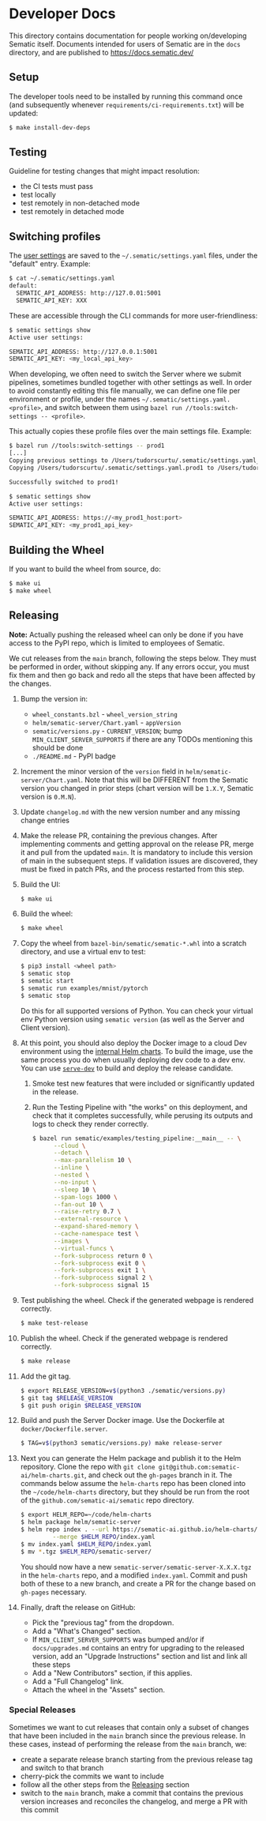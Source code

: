 # Developer Docs
This directory contains documentation for people working on/developing Sematic
itself. Documents intended for users of Sematic are in the `docs` directory,
and are published to https://docs.sematic.dev/

## Setup

The developer tools need to be installed by running this command once (and subsequently
whenever `requirements/ci-requirements.txt`) will be updated:
```bash
$ make install-dev-deps
```

## Testing

Guideline for testing changes that might impact resolution:
- the CI tests must pass
- test locally
- test remotely in non-detached mode
- test remotely in detached mode

## Switching profiles

The [user settings](../docs/cli.md#user-settings) are saved to the
`~/.sematic/settings.yaml` files, under the "default" entry. Example:

```bash
$ cat ~/.sematic/settings.yaml
default:
  SEMATIC_API_ADDRESS: http://127.0.01:5001
  SEMATIC_API_KEY: XXX
```

These are accessible through the CLI commands for more user-friendliness:

```bash
$ sematic settings show
Active user settings:

SEMATIC_API_ADDRESS: http://127.0.0.1:5001
SEMATIC_API_KEY: <my_local_api_key>
```

When developing, we often need to switch the Server where we submit pipelines,
sometimes bundled together with other settings as well. In order to avoid
constantly editing this file manually, we can define one file per environment
or profile, under the names `~/.sematic/settings.yaml.<profile>`, and switch
between them using `bazel run //tools:switch-settings -- <profile>`.

This actually copies these profile files over the main settings file. Example:

```bash
$ bazel run //tools:switch-settings -- prod1
[...]
Copying previous settings to /Users/tudorscurtu/.sematic/settings.yaml_bck
Copying /Users/tudorscurtu/.sematic/settings.yaml.prod1 to /Users/tudorscurtu/.sematic/settings.yaml

Successfully switched to prod1!

$ sematic settings show
Active user settings:

SEMATIC_API_ADDRESS: https://<my_prod1_host:port>
SEMATIC_API_KEY: <my_prod1_api_key>
```

## Building the Wheel

If you want to build the wheel from source, do:

```bash
$ make ui
$ make wheel
```

## Releasing

**Note:** Actually pushing the released wheel can only be done if you have
access to the PyPI repo, which is limited to employees of Sematic.

We cut releases from the `main` branch, following the steps below. They must be
performed in order, without skipping any. If any errors occur, you must fix
them and then go back and redo all the steps that have been affected by the
changes.

1. Bump the version in:
   - `wheel_constants.bzl` - `wheel_version_string`
   - `helm/sematic-server/Chart.yaml` - `appVersion`
   - `sematic/versions.py` - `CURRENT_VERSION`; bump
     `MIN_CLIENT_SERVER_SUPPORTS` if there are any TODOs mentioning this should
     be done
   - `./README.md` - PyPI badge

1. Increment the minor version of the `version` field in
  `helm/sematic-server/Chart.yaml`. Note that this will be DIFFERENT
  from the Sematic version you changed in prior steps (chart version
  will be `1.X.Y`, Sematic version is `0.M.N`).

1. Update `changelog.md` with the new version number and any missing change
  entries

1. Make the release PR, containing the previous changes. After implementing
  comments and getting approval on the release PR, merge it and pull from the
  updated `main`. It is mandatory to include this version of main in the
  subsequent steps. If validation issues are discovered, they must be fixed
  in patch PRs, and the process restarted from this step.

1. Build the UI:
    ```bash
    $ make ui
    ```

1. Build the wheel:
    ```bash
    $ make wheel
    ```

1. Copy the wheel from `bazel-bin/sematic/sematic-*.whl` into a scratch
  directory, and use a virtual env to test:

    ```bash
    $ pip3 install <wheel path>
    $ sematic stop
    $ sematic start
    $ sematic run examples/mnist/pytorch
    $ sematic stop
    ```

    Do this for all supported versions of Python. You can check your virtual env
    Python version using `sematic version` (as well as the Server and Client
    version).

1. At this point, you should also deploy the Docker image to a cloud Dev environment
  using the [internal Helm charts](/helm/sematic-server). To build the image, use
  the same process you do when usually deploying dev code to a dev env. You can use
  [`serve-dev`](https://github.com/sematic-ai/infrastructure/tree/main/bin)
  to build and deploy the release candidate. 

    1. Smoke test new features that were included or significantly updated in the
    release.

    1. Run the Testing Pipeline with "the works" on this deployment, and check that
      it completes successfully, while perusing its outputs and logs to check they
      render correctly.
        ```bash
        $ bazel run sematic/examples/testing_pipeline:__main__ -- \
              --cloud \
              --detach \
              --max-parallelism 10 \
              --inline \
              --nested \
              --no-input \
              --sleep 10 \
              --spam-logs 1000 \
              --fan-out 10 \
              --raise-retry 0.7 \
              --external-resource \
              --expand-shared-memory \
              --cache-namespace test \
              --images \
              --virtual-funcs \
              --fork-subprocess return 0 \
              --fork-subprocess exit 0 \
              --fork-subprocess exit 1 \
              --fork-subprocess signal 2 \
              --fork-subprocess signal 15
        ```

1. Test publishing the wheel. Check if the generated webpage is rendered
  correctly.
    ```bash
    $ make test-release
    ```

1. Publish the wheel. Check if the generated webpage is rendered
  correctly.
    ```bash
    $ make release
    ```

1. Add the git tag.
    ```bash
    $ export RELEASE_VERSION=v$(python3 ./sematic/versions.py)
    $ git tag $RELEASE_VERSION
    $ git push origin $RELEASE_VERSION
    ```

1. Build and push the Server Docker image. Use the Dockerfile at
  `docker/Dockerfile.server`.
    ```bash
    $ TAG=v$(python3 sematic/versions.py) make release-server
    ```

1. Next you can generate the Helm package and publish it to the Helm repository.
  Clone the repo with `git clone git@github.com:sematic-ai/helm-charts.git`, and
  check out the `gh-pages` branch in it.  The commands below assume the
  `helm-charts` repo has been cloned into the `~/code/helm-charts` directory,
  but they should be run from the root of the `github.com/sematic-ai/sematic`
  repo directory.
    ```bash
    $ export HELM_REPO=~/code/helm-charts
    $ helm package helm/sematic-server
    $ helm repo index . --url https://sematic-ai.github.io/helm-charts/sematic-server \
             --merge $HELM_REPO/index.yaml
    $ mv index.yaml $HELM_REPO/index.yaml
    $ mv *.tgz $HELM_REPO/sematic-server/
    ```

    You should now have a new `sematic-server/sematic-server-X.X.X.tgz` in the
    `helm-charts` repo, and a modified `index.yaml`.  Commit and push both of
    these to a new branch, and create a PR for the change based on `gh-pages`
    necessary.

1. Finally, draft the release on GitHub:
   - Pick the "previous tag" from the dropdown.
   - Add a "What's Changed" section.
   - If `MIN_CLIENT_SERVER_SUPPORTS` was bumped and/or if `docs/upgrades.md`
     contains an entry for upgrading to the released version, add an
     "Upgrade Instructions" section and list and link all these steps
   - Add a "New Contributors" section, if this applies.
   - Add a "Full Changelog" link.
   - Attach the wheel in the "Assets" section.

### Special Releases

Sometimes we want to cut releases that contain only a subset of changes that
have been included in the `main` branch since the previous release. In these
cases, instead of performing the release from the `main` branch, we:
- create a separate release branch starting from the previous release tag and
  switch to that branch
- cherry-pick the commits we want to include
- follow all the other steps from the [Releasing](#releasing) section
- switch to the `main` branch, make a commit that contains the previous version
  increases and reconciles the changelog, and merge a PR with this commit
